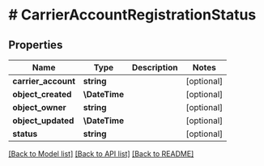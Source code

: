 # # CarrierAccountRegistrationStatus

## Properties

Name | Type | Description | Notes
------------ | ------------- | ------------- | -------------
**carrier_account** | **string** |  | [optional]
**object_created** | **\DateTime** |  | [optional]
**object_owner** | **string** |  | [optional]
**object_updated** | **\DateTime** |  | [optional]
**status** | **string** |  | [optional]

[[Back to Model list]](../../README.md#models) [[Back to API list]](../../README.md#endpoints) [[Back to README]](../../README.md)
